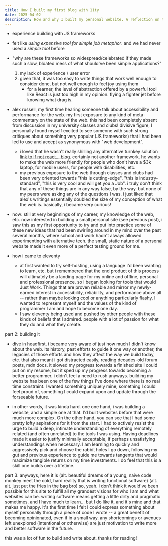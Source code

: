 ```yaml
---
title: How I built my first blog with 11ty
date: 2025-04-02
description: How and why I built my personal website. A reflection on the process and all the choices I made, intentional or otherwise.
---
```


- experience building with JS frameworks
- felt like _using expensive tool for simple job metaphor_. and we had never used a _simple tool_ before
- "why are these frameworks so widespread/celebrated if they made such a slow, bloated mess of what should've been simple applications?"
  1.  my lack of experience / user error
  2.  given that, it was too easy to write things that work well enough to consider done, but not well enough to feel joy using them
      - for a learner, the level of abstraction offered by a powerful tool like React is just too high in my opinion. flying a fighter jet before knowing what drag is.
- alex russell, my first time hearing someone talk about accessibility and performance for the web. my first exposure to any kind of meta-commentary on the state of the web. this had been completely absent from discussion in my university classes and clubs! divisive figure, I personally found myself excited to see someone with such strong critiques about something very popular (JS frameworks) that I had been led to use and accept as synonymous with "web development".
  - i loved that he wasn't really shilling any alternative turnkey solution [link to if not react... blog](). certainly not another framework. he wants to make the web more friendly for people who don't have a $3k laptop, for mobile users, for people with disabilities, etc.
  - my previous exposure to the web through classes and clubs had been very oriented towards "this is cutting-edge", "this is industry-standard", "this is very cool and will get you a Job". i truly don't think that any of these things are in any way false, by the way. but none of my peers were asking any of the questions I was. i just liked that alex's writings essentially doubled the size of my conception of what the web is. basically, i became very curious!
- now: still at very beginnings of my career, my knowledge of the web, etc. now interested in building a small personal site (see previous post), i saw this as my first opportunity to try and put into practice some of these new ideas that had been swirling around in my mind over the past several months, where school and work hadn't always allowed experimenting with alternative tech. the small, static nature of a personal website made it even more of a perfect testing ground for me.

- how i came to eleventy
  - at first wanted to try self-hosting, using a language I'd been wanting to learn, etc. but i remembered that the end product of this process will ultimately be a landing page for my online and offline, personal and professional presence. so i began looking for tools that would Just Work. Things that are proven reliable and mirror my newly-earned interest in accessibility, reliability, and performance above all -- rather than maybe looking cool or anything particularly flashy. I wanted to represent myself and the values of the kind of programmer I am and hope to become one day.
  - I saw eleventy being used and pushed by other people with these kinds of beliefs that I admired. people with a lot of passion for what they do and what they create.

part 2: building it

- dive in headfirst. i became very aware of just how much I didn't know about the web. its history, past efforts to guide it one way or another, the legacies of those efforts and how they affect the way we build today, etc. that also meant i got distracted easily, reading decades-old forum posts, mdn docs. it slowed my progress towards a finished site I could put on my resume, but it sped up my progress towards becoming a better programmer. i didn't feel a need to rush anyways. building my website has been one of the few things I've done where there is no real time constraint. I wanted something uniquely mine, something I could feel proud of, something I could expand upon and update through the forseeable future.

- in other words, it was kinda hard. one one hand, i was building a website, and a simple one at that. I'd built websites before that were much more complex. On the other hand, you can see that I had some pretty lofty aspirations for it from the start. I had to actively resist the urge to build a deep, intimate understanding of everything remotely related (and often unrelated) to the tools I was using. Having deadlines made it easier to justify minimally acceptable, if perhaps unsatisfying understandings when necessary. I am learning to quickly and aggressively pick and choose the rabbit holes I go down, following my gut and previous experience to guide me towards tangents that would maximize tangible returns on my time investments. I do feel that this is a skill one builds over a lifetime.

part 3: anyways, here it is (alt. beautiful dreams of a young, naive code monkey meet the cold, hard reality that is writing functional software) (alt. alt. just put the fries in the bag bro)
so, yeah. i don't think it would've been possible for this site to fulfill all my grandest visions for who I am and what websites can be. writing software means getting a little dirty and pragmatic sometimes. and I have much to learn... but I do like it, and it's mine and that makes me happy. it's the first time I felt I could express something about myself personally through a piece of code I wrote -- a great benefit of becoming opinionated, even if in a small way. any shortcomings or avenues left unexplored (intentional or otherwise) are just motivation to write more and better software in the future.

this was a lot of fun to build and write about. thanks for reading!
